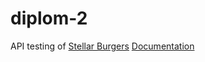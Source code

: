 # diplom-2

API testing of [Stellar Burgers](https://stellarburgers.nomoreparties.site/) 
[Documentation](https://code.s3.yandex.net/qa-automation-engineer/java/cheatsheets/paid-track/diplom/api-documentation.pdf)
